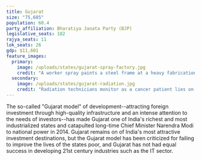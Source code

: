 ```yaml
---
title: Gujarat
size: "75,685"
population: 60.4
party_affiliation: Bharatiya Janata Party (BJP)
legislative_seats: 182
rajya_seats: 11
lok_seats: 26
gdp: $11,601
feature_images:
  primary:
    image: /uploads/states/gujarat-spray-factory.jpg
    credit: "A worker spray paints a steel frame at a heavy fabrication manufacturing factory in Vasna Buzarg village. (SAM PANTHAKY/AFP/Getty Images)"
  secondary:
    image: /uploads/states/gujarat-radiation.jpg
    credit: "Radiation technicians monitor as a cancer patient lies on India’s first True Beam Radiotherapy Technology Linear Accelerator at the Health Care Global (HCG) hospital in Ahmedabad. (SAM PANTHAKY/AFP/Getty Images)"
---
```


The so-called "Gujarat model" of development--attracting foreign investment through high-quality infrastructure and an intense attention to the needs of investors--has made Gujarat one of India's richest and most industrialized states and catapulted long-time Chief Minister Narendra Modi to national power in 2014. Gujarat remains on of India's most attractive investment destinations, but the Gujarat model has been criticized for failing to improve the lives of the states poor, and Gujarat has not had equal success in developing 21st century industries such as the IT sector.
